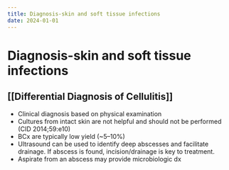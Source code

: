 ```yaml
---
title: Diagnosis-skin and soft tissue infections
date: 2024-01-01
---
```

# Diagnosis-skin and soft tissue infections

## [[Differential Diagnosis of Cellulitis]]

* Clinical diagnosis based on physical examination
* Cultures from intact skin are not helpful and should not be performed (CID 2014;59:e10)
* BCx are typically low yield (~5–10%)
* Ultrasound can be used to identify deep abscesses and facilitate drainage. If abscess is found, incision/drainage is key to treatment.
* Aspirate from an abscess may provide microbiologic dx

